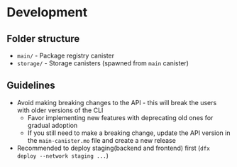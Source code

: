 # Development

## Folder structure
- `main/` - Package registry canister
- `storage/` - Storage canisters (spawned from `main` canister)

## Guidelines
- Avoid making breaking changes to the API - this will break the users with older versions of the CLI
  - Favor implementing new features with deprecating old ones for gradual adoption
  - If you still need to make a breaking change, update the API version in the `main-canister.mo` file and create a new release
- Recommended to deploy staging(backend and frontend) first (`dfx deploy --network staging ...`)